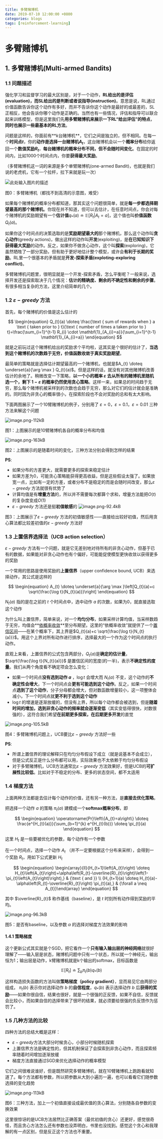 ```yaml
---
title: 多臂赌博机
date: 2019-07-10 12:00:00 +0800
categories: blogs
tags: [reinforcement-learning]
---
```


# 多臂赌博机

## 1. **多臂赌博机**(Multi-armed Bandits)

### 1.1 问题描述
强化学习和监督学习的最大区别是，对于一个动作，**RL给出的是评估(evaluation)，而SL给出的是判断或者说指导(instruction)**。意思是说，RL通过价值函数告诉你这个动作有多好，而并不告诉你这个动作是最好的或最差的，SL正相反，他会告诉你哪个动作是正确的。当然也有一些情况，评估和指导可以联合起来训练模型，但是这里我们先**用多臂赌博机来展示一下RL“给出评估”的特点**，**同时也展示一些最基本的RL方法**。

<!-- more -->

问题是这样的，你面前有**$k$台赌博机**，它们之间是独立的，但不相同。在每一个**时间点$t$**，你的**动作是选择一台赌博机$A_t$**，这台赌博机会以一个**概率分布**给你返回一个**数值奖励$R_t$**，**每台赌博机的概率分布不同，但不会随时间变化**。在固定的时间内，比如1000个时间点内，你要**获得最大奖励**。

（多臂赌博机这一词的来源是多个单臂赌博机(one-armed Bandit)，也就是我们说的老虎机，它有一个拉杆，拉下来就是玩一次）

![此处输入图片的描述](/assets/images/2019-07-10-多臂赌博机.md/1.png)

图0：多臂赌博机（都找不到高清的示意图，难受）

如果每个赌博机的概率分布都知道，那其实这个问题很简单，就是**每一步都选择期望最高的那个赌博机**。你现在并不知道，但可以去估计，在任意时间点，你会对每个赌博机的奖励期望有一个**估计值**$q_{*}(a) \doteq \mathbb{E}\left[R_{t} | A_{t}=a\right]$，这个值也叫**价值函数**$Q_t(a)$。

如果你这个时间点的决策选取的是**奖励期望最大的**那个赌博机，那么这个动作叫**贪心动作**(greedy actions)，做出这样的动作叫**开发**(exploiting)，是**在已知知识下获得最大奖励**的动作。反之，如果你不做贪心动作，这个叫**探索**(exploring)，它虽然牺牲了一部分奖励，但有助于更好地估计整个模型，或许会**有利于长期的奖励**。RL里一个很基本的矛盾就是**开发-探索矛盾(exploting-exploring conflict)**。

多臂赌博机问题里，很明显就是一个开发-探索矛盾，怎么平衡呢？一般来说，选择开发还是探索取决于几个情况：**估计的精确度、剩余的不确定性和剩余的步骤**。有很多相当复杂的方法，这里介绍简单的几个。

### 1.2 $\varepsilon-greedy$ 方法
首先，每个赌博机的价值是这么估计的

$$
\begin{equation}
Q_{t}(a) \doteq \frac{\text { sum of rewards when } a \text { taken prior to } t}{\text { number of times a taken prior to } t}=\frac{\sum_{i=1}^{t-1} R_{i} \cdot \mathbf{1}_{A_{i}=a}}{\sum_{i=1}^{t-1} \mathbf{1}_{A_{i}=a}}
\end{equation}
$$

就是之前玩过这个赌博机给出的奖励求个平均啦，这其实是个很好的估计了，**当选到这个赌博机的次数趋于无穷，价值函数收敛于真实奖励期望**。

最简单的策略就是选择估计期望最高的一个赌博机，也就是$A_{t} \doteq \underset{a}{\arg \max } Q_{t}(a)$。但是这样的话，就没有对其他赌博机改善估计的余地了。稍微改变一下策略，**以一个小的概率 $\varepsilon$ 去从所有的赌博机里随机选一个，剩下 $1-\varepsilon$ 的概率仍然使用贪心策略**。这样一来，如果总的时间趋于无穷，那么每个赌博机被采样到的次数也会趋于无穷，那么对它们的估计就会是准确的。同时因为非贪心的概率很小，在探索阶段也不会对奖励的总和有太大影响。

下面两图展示了一个10臂赌博机的例子，分别用了 $\varepsilon=0$，$\varepsilon=0.1$，$\varepsilon=0.01$ 三种方法来解这个问题

![image.png-112kB](/assets/images/2019-07-10-多臂赌博机.md/2.png)

图1：上图展示的是10臂赌博机各自的概率分布和均值

![image.png-163kB](/assets/images/2019-07-10-多臂赌博机.md/3.png)

图2：上图展示的是随着时间的变化，三种方法分别会得到怎样的结果

**PS**:

- 如果分布的方差更大，就需要更多的探索来稳定估计
- 如果方差为0，可能贪心策略能获得更高收益，但是这些假设太强了。如果放宽一点，比如有一定的方差，或者分布不是稳定的而是会随时间改变，那么$\varepsilon-greedy$ 方法就很有优势了
- 计算均值是有**增量方法**的，所以并不需要每次都算个求和，增量方法能把$O(t)$的复杂度变成$O(1)$
- $\varepsilon-greedy$ 方法还是挺**初值敏感**的
 ![image.png-92.4kB](/assets/images/2019-07-10-多臂赌博机.md/4.png)

图3：上图展示了$\varepsilon-greedy$ 方法的初值敏感性——直接给出较好初值，然后用贪心算法都比较差初值的$\varepsilon-greedy$ 方法好

### 1.3 上置信界选择法（UCB action selection）

$\varepsilon-greedy$ 方法有一个问题，就是它无差别地对待所有的非贪心动作，但基于已有的数据，如果能对非贪心动作也有个偏好，可能能促使模型更快收敛以获得更多的奖励

一个常用的思路是使用奖励的**上置信界**（upper confidence bound, UCB）来选择动作，其公式是这样的

$$
\begin{equation}
A_{t} \doteq \underset{a}{\arg \max }\left[Q_{t}(a)+c \sqrt{\frac{\log t}{N_{t}(a)}}\right]
\end{equation}
$$

$N_{t}(a)$ 指的是在之前的 $t$ 个时间点中，选中动作 $a$ 的次数，如果为0，就直接选取这个动作

为什么叫上置信界，简单来说，对一个**均匀分布**，如果采样计算均值，当采样数趋于无穷，均值会**[依概率收敛](to.be.continue)**至分布期望。这里的“依概率收敛”就提供了一个[置信区间](to.be.continue)——在某个概率下，其上界是$Q_{t}(a)+c \sqrt{\frac{\log t}{N_{t}(a)}}$。用这个上界对所有动作进行排序，选择最大的一个作为这个时间点的执行动作。

直观上来看，上置信界的公式包含两部分，$Q_{t}(a)$是**确定的估计量**，$\sqrt{\frac{\log t}{N_{t}(a)}}$ 是置信区间的宽度(的一半)，表示**不确定性的度量**。我们从两个角度看不确定项会怎么变化：

- 如果一个时间点**没有选到动作 $a$** ，$\log{t}$ 会增大而 $N_t(a)$ 不变，这个动作的**不确定性会增大**，下一个时间点会**更有可能选到这个动作**。反之，如果一个时间点**选到了这个动作**，分子分母都会增大，但对数函数增量较小，这一项整体会减小，下一个时间点就**更不利于选到这个动作**
- $\log{t}$ 的增速是逐渐放缓的，但没有上界，所以每个动作都会被选到，但是**随着时间的增加，选到非贪心动作的频率就会逐渐变低**（其实变低得很快，对数很强的），这符合我们希望**在前期更多探索，在后期更多开发**的直觉

![image.png-105.5kB](/assets/images/2019-07-10-多臂赌博机.md/5.png)

图4：多臂赌博机问题上，UCB要比$\varepsilon-greedy$ 方法好一些

**PS**:

- 所谓上置信界的理论解释只在均匀分布假设下成立（就是说基本不会成立），但是公式反正是什么分布都可以用，实际效果也不太依赖于均匀分布假设
- 对于多臂赌博机，UCB方法通常比$\varepsilon-greedy$ 方法效果好，但是UCB的**可扩展性比较低**。比如对于不稳定的分布、更多的状态空间，都不太适用

### 1.4 梯度方法

上面两种方法都是去估计每个动作的价值，还有另一种方法，是**直接去优化策略**。

把选择一个动作 $a$ 的策略 $\pi_t(a)$ 建模成一个**softmax概率分布**，即

$$
\begin{equation}
\operatorname{Pr}\left\{A_{t}=a\right\} \doteq \frac{e^{H_{t}(a)}}{\sum_{b=1}^{k} e^{H_{t}(b)}} \doteq \pi_{t}(a)
\end{equation}
$$

这里 $H_t$ 是一些要被优化的参数，每个动作有一个参数

在一个时间点，选择一个动作 $A_t$ （并不一定要根据这个分布来采样），会得到一个奖励 $R_t$，用如下公式更新 $H_t$

$$
\begin{equation}
\begin{array}{ll}{H_{t+1}\left(A_{t}\right) \doteq H_{t}\left(A_{t}\right)+\alpha\left(R_{t}-\overline{R}_{t}\right)\left(1-\pi_{t}\left(A_{t}\right)\right),} & {\text { and }} \\ {H_{t+1}(a) \doteq H_{t}(a)-\alpha\left(R_{t}-\overline{R}_{t}\right) \pi_{t}(a),} & {\forall a \neq A_{t}}\end{array}
\end{equation}
$$

其中 $\overline{R}_{t}$ 称作基线（baseline），是 $t$ 时刻所有动作得到奖励的平均。

![image.png-96.3kB](/assets/images/2019-07-10-多臂赌博机.md/6.png)

图5：是否有baseline，以及参数 $\alpha$ 的选择对梯度方法效果的影响

#### 1.4.1 **策略梯度**

这个更新公式其实就是个SGD，把它看作一个**只有输入输出层的神经网络**就很好理解了——输入层是状态，赌博机问题中只有一个状态，所以就一个神经元，输出恒为1；输出层是动作，k臂赌博机就是k个输出的softmax，目标函数是

$$
\begin{equation}
\mathbb{E}\left[R_{t}\right] \doteq \sum_{b} \pi_{t}(b) q_{*}(b)
\end{equation}
$$

这样构造损失函数的方法叫做**策略梯度（policy gradient）**，显而易见它由两部分组成， $\pi_t(b)$ 表示你对选择动作 $b$ 的**自信程度**，$q_*(b)$ 表示选择动作 $b$ 后**获得的奖励**——如果你很自信，结果也很好，就是一个很强的正反馈，如果不自信，反馈就会比较小，而如果自信的选择带来了很坏的结果，就必须要给很强的负反馈作为惩罚了。


### 1.5 几种方法的比较

四种方法的总结大概是这样：

- $\varepsilon-greedy$方法大部分时候贪心，小部分时候随机探索
- 上置信界方法是确定性的，但其机制保证了会探索到非贪心动作，而且探索频率随着时间增加逐渐放缓
- 梯度方法直接通过SGD来优化选择动作的概率模型

它们之间很难说谁好，但是既然研究多臂赌博机，就在10臂赌博机上跑跑看就知道了。每个方法都有参数，所以把参数从大到小遍历一遍，也可以看看它们随参数选择的变化趋势

![image.png-113kB](/assets/images/2019-07-10-多臂赌博机.md/7.png)

图6：三种方法，加上一个初值直接设成最优值的贪心算法，分别随各自参数的变换效果

这里很惊讶的是UCB方法居然比正确答案（最优初值的贪心）还更好，感觉很奇怪，而且贪心方法怎么还有参数也没弄明白，书里也没找到。感觉这个贪心和我理解的有一点区别，但是反正这个方法也不重要。

